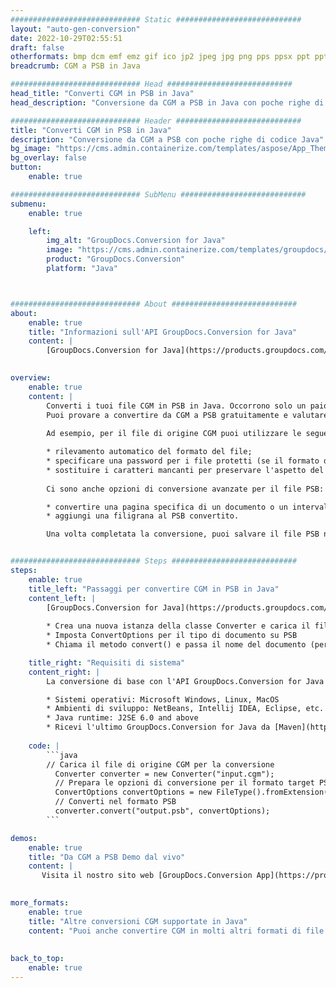 ```yaml
---
############################# Static ############################
layout: "auto-gen-conversion"
date: 2022-10-29T02:55:51
draft: false
otherformats: bmp dcm emf emz gif ico jp2 jpeg jpg png pps ppsx ppt pptx psb psd svg svgz tga tif tiff webp wmf wmz
breadcrumb: CGM a PSB in Java

############################# Head ############################
head_title: "Converti CGM in PSB in Java"
head_description: "Conversione da CGM a PSB in Java con poche righe di codice. Converti oltre 160 formati di file utilizzando l'API di conversione dei documenti GroupDocs per Java"

############################# Header ############################
title: "Converti CGM in PSB in Java"
description: "Conversione da CGM a PSB con poche righe di codice Java"
bg_image: "https://cms.admin.containerize.com/templates/aspose/App_Themes/V3/images/bg/header1.png"
bg_overlay: false
button:
    enable: true

############################# SubMenu ############################
submenu:
    enable: true

    left:
        img_alt: "GroupDocs.Conversion for Java"
        image: "https://cms.admin.containerize.com/templates/groupdocs/images/product-logos/90x90-noborder/groupdocs-conversion-java.png"
        product: "GroupDocs.Conversion"
        platform: "Java"



############################# About ############################
about:
    enable: true
    title: "Informazioni sull'API GroupDocs.Conversion for Java"
    content: |
        [GroupDocs.Conversion for Java](https://products.groupdocs.com/conversion/java/) è un'API di conversione di formati di file avanzata per la conversione tra formati di immagini e documenti popolari come Microsoft Office, OpenDocument, PDF, HTML, e-mail, CAD. e molto altro ancora con poche righe di codice. L'API nativa rileva automaticamente i formati dei documenti originali e offre molte opzioni per personalizzare i documenti convertiti. Insieme alla funzione di estrazione delle informazioni da un documento, supporta anche la memorizzazione nella cache dei risultati della conversione sul disco locale per impostazione predefinita. Tuttavia, qualsiasi tipo di archiviazione della cache può essere supportato implementando le interfacce appropriate: Amazon S3, Dropbox, Google Drive, Windows Azure, Reddis o qualsiasi altro.
    

overview:
    enable: true
    content: |
        Converti i tuoi file CGM in PSB in Java. Occorrono solo un paio di righe di codice Java su qualsiasi piattaforma di tua scelta, come Windows, Linux, macOS.
        Puoi provare a convertire da CGM a PSB gratuitamente e valutare la qualità dei risultati della conversione. Insieme a semplici script di conversione file, puoi provare opzioni più sofisticate per caricare il file sorgente CGM e memorizzare l'output PSB. 
        
        Ad esempio, per il file di origine CGM puoi utilizzare le seguenti opzioni di caricamento:

        * rilevamento automatico del formato del file;
        * specificare una password per i file protetti (se il formato del file lo supporta);
        * sostituire i caratteri mancanti per preservare l'aspetto del documento.
        
        Ci sono anche opzioni di conversione avanzate per il file PSB:

        * convertire una pagina specifica di un documento o un intervallo di pagine;
        * aggiungi una filigrana al PSB convertito.

        Una volta completata la conversione, puoi salvare il file PSB nel tuo percorso file locale o in qualsiasi archivio di terze parti come FTP, Amazon S3, Google Drive, Dropbox ecc. Nota: per convertire CGM a PSB, non è necessario installare alcun software aggiuntivo, come MS Office, Open Office, Adobe Acrobat Reader ecc.


############################# Steps ############################
steps:
    enable: true
    title_left: "Passaggi per convertire CGM in PSB in Java"
    content_left: |
        [GroupDocs.Conversion for Java](https://products.groupdocs.com/conversion/java/) consente agli sviluppatori di convertire facilmente il file CGM in PSB con poche righe di codice.
        
        * Crea una nuova istanza della classe Converter e carica il file CGM con il percorso completo
        * Imposta ConvertOptions per il tipo di documento su PSB
        * Chiama il metodo convert() e passa il nome del documento (percorso completo) e il formato (PSB) come parametro

    title_right: "Requisiti di sistema"
    content_right: |
        La conversione di base con l'API GroupDocs.Conversion for Java può essere eseguita con poche righe di codice. Le nostre API sono supportate su tutte le principali piattaforme e sistemi operativi. Prima di eseguire il codice seguente, assicurati di avere i seguenti prerequisiti installati sul tuo sistema.

        * Sistemi operativi: Microsoft Windows, Linux, MacOS
        * Ambienti di sviluppo: NetBeans, Intellij IDEA, Eclipse, etc.
        * Java runtime: J2SE 6.0 and above
        * Ricevi l'ultimo GroupDocs.Conversion for Java da [Maven](https://repository.groupdocs.com/webapp/#/artifacts/browse/tree/General/repo/com/groupdocs/groupdocs-conversion)
         
    code: |
        ```java    
        // Carica il file di origine CGM per la conversione
          Converter converter = new Converter("input.cgm");
          // Prepara le opzioni di conversione per il formato target PSB
          ConvertOptions convertOptions = new FileType().fromExtension("psb").getConvertOptions();
          // Converti nel formato PSB
          converter.convert("output.psb", convertOptions);
        ```

demos:
    enable: true
    title: "Da CGM a PSB Demo dal vivo"
    content: |
       Visita il nostro sito web [GroupDocs.Conversion App](https://products.groupdocs.app/conversion/family) e prova subito la conversione da CGM a PSB. La demo gratuita ha i seguenti vantaggi
          

more_formats:
    enable: true
    title: "Altre conversioni CGM supportate in Java"
    content: "Puoi anche convertire CGM in molti altri formati di file. Si prega di consultare l'elenco di seguito."
       
       
back_to_top:
    enable: true
---
```

